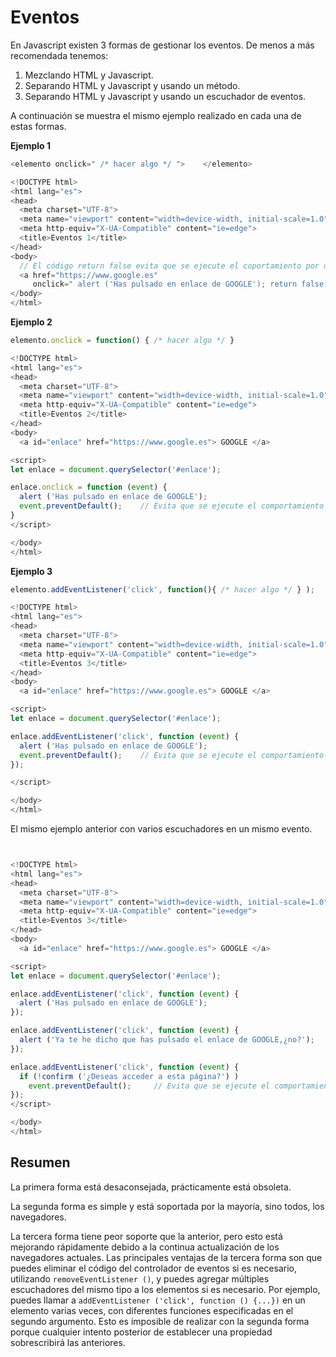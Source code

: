 # Eventos

En Javascript existen 3 formas de gestionar los eventos. De menos a más recomendada tenemos:

1. Mezclando HTML y Javascript.
2. Separando HTML y Javascript y usando un método.
3. Separando HTML y Javascript y usando un escuchador de eventos. 

A continuación se muestra el mismo ejemplo realizado en cada una de estas formas.

**Ejemplo 1**

```javascript
<elemento onclick=" /* hacer algo */ ">    </elemento> 
```

```javascript
<!DOCTYPE html>
<html lang="es">
<head>
  <meta charset="UTF-8">
  <meta name="viewport" content="width=device-width, initial-scale=1.0">
  <meta http-equiv="X-UA-Compatible" content="ie=edge">
  <title>Eventos 1</title>
</head>
<body>
  // El código return false evita que se ejecute el coportamiento por defecto
  <a href="https://www.google.es" 
     onclick=" alert ('Has pulsado en enlace de GOOGLE'); return false; "> GOOGLE </a>
</body>
</html>
```

**Ejemplo 2**

```javascript
elemento.onclick = function() { /* hacer algo */ }
```

```javascript
<!DOCTYPE html>
<html lang="es">
<head>
  <meta charset="UTF-8">
  <meta name="viewport" content="width=device-width, initial-scale=1.0">
  <meta http-equiv="X-UA-Compatible" content="ie=edge">
  <title>Eventos 2</title>
</head>
<body>
  <a id="enlace" href="https://www.google.es"> GOOGLE </a>

<script>
let enlace = document.querySelector('#enlace');

enlace.onclick = function (event) {
  alert ('Has pulsado en enlace de GOOGLE');
  event.preventDefault();    // Evita que se ejecute el comportamiento por defecto
}
</script>

</body>
</html>
```

**Ejemplo 3**

```javascript
elemento.addEventListener('click', function(){ /* hacer algo */ } );
```

```javascript
<!DOCTYPE html>
<html lang="es">
<head>
  <meta charset="UTF-8">
  <meta name="viewport" content="width=device-width, initial-scale=1.0">
  <meta http-equiv="X-UA-Compatible" content="ie=edge">
  <title>Eventos 3</title>
</head>
<body>
  <a id="enlace" href="https://www.google.es"> GOOGLE </a>

<script>
let enlace = document.querySelector('#enlace');

enlace.addEventListener('click', function (event) {
  alert ('Has pulsado en enlace de GOOGLE');
  event.preventDefault();    // Evita que se ejecute el comportamiento por defecto
});

</script>

</body>
</html>
```

El mismo ejemplo anterior con varios escuchadores en un mismo evento. 

```javascript


<!DOCTYPE html>
<html lang="es">
<head>
  <meta charset="UTF-8">
  <meta name="viewport" content="width=device-width, initial-scale=1.0">
  <meta http-equiv="X-UA-Compatible" content="ie=edge">
  <title>Eventos 3</title>
</head>
<body>
  <a id="enlace" href="https://www.google.es"> GOOGLE </a>

<script>
let enlace = document.querySelector('#enlace');

enlace.addEventListener('click', function (event) {
  alert ('Has pulsado en enlace de GOOGLE');
});

enlace.addEventListener('click', function (event) {
  alert ('Ya te he dicho que has pulsado el enlace de GOOGLE,¿no?');
});

enlace.addEventListener('click', function (event) {
  if (!confirm ('¿Deseas acceder a esta página?') )
    event.preventDefault();     // Evita que se ejecute el comportamiento por defecto
});
</script>

</body>
</html>
```



## Resumen

La primera forma está desaconsejada, prácticamente está obsoleta.

La segunda forma es simple y está soportada por la mayoría, sino todos, los navegadores.

La tercera forma tiene peor soporte que la anterior, pero esto está mejorando rápidamente debido a la continua actualización de los navegadores actuales. Las principales ventajas de la tercera forma son que puedes eliminar el código del controlador de eventos si es necesario, utilizando `removeEventListener ()`, y puedes agregar múltiples escuchadores del mismo tipo a los elementos si es necesario. Por ejemplo, puedes llamar a `addEventListener ('click', function () {...})` en un elemento varias veces, con diferentes funciones especificadas en el segundo argumento. Esto es imposible de realizar con la segunda forma porque cualquier intento posterior de establecer una propiedad sobrescribirá las anteriores.

